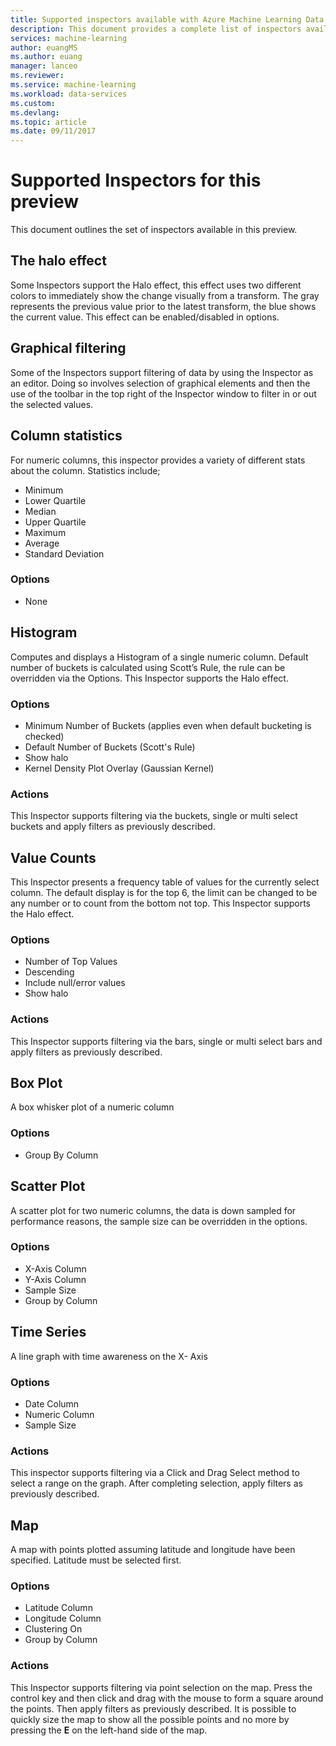 ```yaml
---
title: Supported inspectors available with Azure Machine Learning Data Preparation  | Microsoft Docs
description: This document provides a complete list of inspectors available for Azure ML data prep
services: machine-learning
author: euangMS
ms.author: euang
manager: lanceo
ms.reviewer: 
ms.service: machine-learning
ms.workload: data-services
ms.custom: 
ms.devlang: 
ms.topic: article
ms.date: 09/11/2017
---
```


# Supported Inspectors for this preview
This document outlines the set of inspectors available in this preview.

## The halo effect 
Some Inspectors support the Halo effect, this effect uses two different colors to immediately show the change visually from a transform. The gray represents the previous value prior to the latest transform, the blue shows the current value. This effect can be enabled/disabled in options.

## Graphical filtering 
Some of the Inspectors support filtering of data by using the Inspector as an editor. Doing so involves selection of graphical elements and then the use of the toolbar in the top right of the Inspector window to filter in or out the selected values. 

## Column statistics
For numeric columns, this inspector provides a variety of different stats about the column. Statistics include;
- Minimum
- Lower Quartile
- Median
- Upper Quartile
- Maximum
- Average
- Standard Deviation


### Options 
- None

## Histogram 
Computes and displays a Histogram of a single numeric column. Default number of buckets is calculated using Scott’s Rule, the rule can be overridden via the Options.
This Inspector supports the Halo effect.


### Options
- Minimum Number of Buckets (applies even when default bucketing is checked)
- Default Number of Buckets (Scott's Rule) 
- Show halo
- Kernel Density Plot Overlay (Gaussian Kernel) 


### Actions
This Inspector supports filtering via the buckets, single or multi select buckets and apply filters as previously described.

## Value Counts
This Inspector presents a frequency table of values for the currently select column. The default display is for the top 6, the limit can be changed to be any number or to count from the bottom not top. This Inspector supports the Halo effect.

### Options 
- Number of Top Values
- Descending
- Include null/error values
- Show halo


### Actions 
This Inspector supports filtering via the bars, single or multi select bars and apply filters as previously described.

## Box Plot 
A box whisker plot of a numeric column

### Options 
- Group By Column

## Scatter Plot
A scatter plot for two numeric columns, the data is down sampled for performance reasons, the sample size can be overridden in the options.

### Options  
- X-Axis Column
- Y-Axis Column
- Sample Size
- Group by Column


## Time Series
A line graph with time awareness on the X- Axis

### Options
- Date Column
- Numeric Column
- Sample Size


### Actions
This inspector supports filtering via a Click and Drag Select method to select a range on the graph. After completing selection, apply filters as previously described.


## Map 
A map with points plotted assuming latitude and longitude have been specified. Latitude must be selected first.

### Options
- Latitude Column
- Longitude Column
- Clustering On
- Group by Column


### Actions
This Inspector supports filtering via point selection on the map. Press the control key and then click and drag with the mouse to form a square around the points. Then apply filters as previously described.
It is possible to quickly size the map to show all the possible points and no more by pressing the **E** on the left-hand side of the map.
